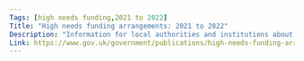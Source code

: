 ```yaml
---
Tags: [high needs funding,2021 to 2022]
Title: "High needs funding arrangements: 2021 to 2022"
Description: "Information for local authorities and institutions about high needs funding arrangements for the 2021 to 2022 financial and academic year."
Link: https://www.gov.uk/government/publications/high-needs-funding-arrangements-2021-to-2022
---
```

